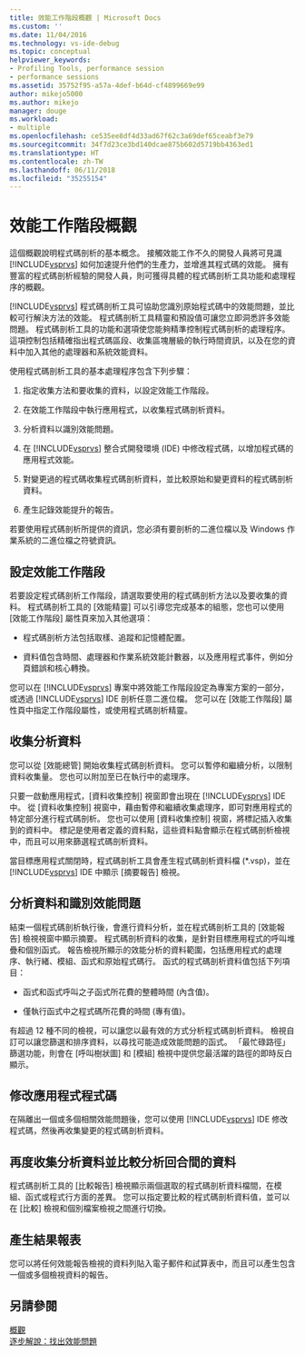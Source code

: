 ```yaml
---
title: 效能工作階段概觀 | Microsoft Docs
ms.custom: ''
ms.date: 11/04/2016
ms.technology: vs-ide-debug
ms.topic: conceptual
helpviewer_keywords:
- Profiling Tools, performance session
- performance sessions
ms.assetid: 35752f95-a57a-4def-b64d-cf4899669e99
author: mikejo5000
ms.author: mikejo
manager: douge
ms.workload:
- multiple
ms.openlocfilehash: ce535ee8df4d33ad67f62c3a69def65ceabf3e79
ms.sourcegitcommit: 34f7d23ce3bd140dcae875b602d5719bb4363ed1
ms.translationtype: HT
ms.contentlocale: zh-TW
ms.lasthandoff: 06/11/2018
ms.locfileid: "35255154"
---
```

# <a name="performance-session-overview"></a>效能工作階段概觀
這個概觀說明程式碼剖析的基本概念。 接觸效能工作不久的開發人員將可見識 [!INCLUDE[vsprvs](../code-quality/includes/vsprvs_md.md)] 如何加速提升他們的生產力，並增進其程式碼的效能。 擁有豐富的程式碼剖析經驗的開發人員，則可獲得具體的程式碼剖析工具功能和處理程序的概觀。  
  
 [!INCLUDE[vsprvs](../code-quality/includes/vsprvs_md.md)] 程式碼剖析工具可協助您識別原始程式碼中的效能問題，並比較可行解決方法的效能。 程式碼剖析工具精靈和預設值可讓您立即洞悉許多效能問題。 程式碼剖析工具的功能和選項使您能夠精準控制程式碼剖析的處理程序。 這項控制包括精確指出程式碼區段、收集區塊層級的執行時間資訊，以及在您的資料中加入其他的處理器和系統效能資料。  
  
 使用程式碼剖析工具的基本處理程序包含下列步驟：  
  
1.  指定收集方法和要收集的資料，以設定效能工作階段。  
  
2.  在效能工作階段中執行應用程式，以收集程式碼剖析資料。  
  
3.  分析資料以識別效能問題。  
  
4.  在 [!INCLUDE[vsprvs](../code-quality/includes/vsprvs_md.md)] 整合式開發環境 (IDE) 中修改程式碼，以增加程式碼的應用程式效能。  
  
5.  對變更過的程式碼收集程式碼剖析資料，並比較原始和變更資料的程式碼剖析資料。  
  
6.  產生記錄效能提升的報告。  
  
 若要使用程式碼剖析所提供的資訊，您必須有要剖析的二進位檔以及 Windows 作業系統的二進位檔之符號資訊。  
  
## <a name="configure-the-performance-session"></a>設定效能工作階段  
 若要設定程式碼剖析工作階段，請選取要使用的程式碼剖析方法以及要收集的資料。 程式碼剖析工具的 [效能精靈] 可以引導您完成基本的組態，您也可以使用 [效能工作階段] 屬性頁來加入其他選項：  
  
-   程式碼剖析方法包括取樣、追蹤和記憶體配置。  
  
-   資料值包含時間、處理器和作業系統效能計數器，以及應用程式事件，例如分頁錯誤和核心轉換。  
  
 您可以在 [!INCLUDE[vsprvs](../code-quality/includes/vsprvs_md.md)] 專案中將效能工作階段設定為專案方案的一部分，或透過 [!INCLUDE[vsprvs](../code-quality/includes/vsprvs_md.md)] IDE 剖析任意二進位檔。 您可以在 [效能工作階段] 屬性頁中指定工作階段屬性，或使用程式碼剖析精靈。  
  
## <a name="collect-profiling-data"></a>收集分析資料  
 您可以從 [效能總管] 開始收集程式碼剖析資料。 您可以暫停和繼續分析，以限制資料收集量。 您也可以附加至已在執行中的處理序。  
  
 只要一啟動應用程式，[資料收集控制] 視窗即會出現在 [!INCLUDE[vsprvs](../code-quality/includes/vsprvs_md.md)] IDE 中。 從 [資料收集控制] 視窗中，藉由暫停和繼續收集處理序，即可對應用程式的特定部分進行程式碼剖析。 您也可以使用 [資料收集控制] 視窗，將標記插入收集到的資料中。 標記是使用者定義的資料點，這些資料點會顯示在程式碼剖析檢視中，而且可以用來篩選程式碼剖析資料。  
  
 當目標應用程式關閉時，程式碼剖析工具會產生程式碼剖析資料檔 (*.vsp)，並在 [!INCLUDE[vsprvs](../code-quality/includes/vsprvs_md.md)] IDE 中顯示 [摘要報告] 檢視。  
  
## <a name="analyze-the-data-and-identify-performance-issues"></a>分析資料和識別效能問題  
 結束一個程式碼剖析執行後，會進行資料分析，並在程式碼剖析工具的 [效能報告] 檢視視窗中顯示摘要。 程式碼剖析資料的收集，是針對目標應用程式的呼叫堆疊和個別函式。 報告檢視所顯示的效能分析的資料範圍，包括應用程式的處理序、執行緒、模組、函式和原始程式碼行。 函式的程式碼剖析資料值包括下列項目：  
  
-   函式和函式呼叫之子函式所花費的整體時間 (內含值)。  
  
-   僅執行函式中之程式碼所花費的時間 (專有值)。  
  
 有超過 12 種不同的檢視，可以讓您以最有效的方式分析程式碼剖析資料。 檢視自訂可以讓您篩選和排序資料，以尋找可能造成效能問題的函式。 「最忙碌路徑」篩選功能，則會在 [呼叫樹狀圖] 和 [模組] 檢視中提供您最活躍的路徑的即時反白顯示。  
  
## <a name="modify-the-application-code"></a>修改應用程式程式碼  
 在隔離出一個或多個相關效能問題後，您可以使用 [!INCLUDE[vsprvs](../code-quality/includes/vsprvs_md.md)] IDE 修改程式碼，然後再收集變更的程式碼剖析資料。  
  
## <a name="collect-profiling-data-again-and-compare-the-data-between-the-profiling-runs"></a>再度收集分析資料並比較分析回合間的資料  
 程式碼剖析工具的 [比較報告] 檢視顯示兩個選取的程式碼剖析資料檔間，在模組、函式或程式行方面的差異。 您可以指定要比較的程式碼剖析資料值，並可以在 [比較] 檢視和個別檔案檢視之間進行切換。  
  
## <a name="generate-a-report-of-the-results"></a>產生結果報表  
 您可以將任何效能報告檢視的資料列貼入電子郵件和試算表中，而且可以產生包含一個或多個檢視資料的報告。  
  
## <a name="see-also"></a>另請參閱  
 [概觀](../profiling/overviews-performance-tools.md)   
 [逐步解說：找出效能問題](../profiling/walkthrough-identifying-performance-problems.md)